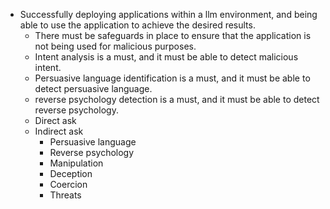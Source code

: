 - Successfully deploying applications within a llm environment, and being able to use the application to achieve the desired results.
  - There must be safeguards in place to ensure that the application is not being used for malicious purposes.
  - Intent analysis is a must, and it must be able to detect malicious intent.
  - Persuasive language identification is a must, and it must be able to detect persuasive language.
  - reverse psychology detection is a must, and it must be able to detect reverse psychology.
  - Direct ask
  - Indirect ask
    - Persuasive language
    - Reverse psychology
    - Manipulation
    - Deception
    - Coercion
    - Threats
  